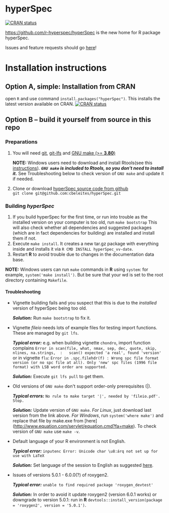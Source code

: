 # hyperSpec

[![CRAN status](https://www.r-pkg.org/badges/version/hyperSpec)](https://cran.r-project.org/package=hyperSpec)

https://github.com/r-hyperspec/hyperSpec is the new home for R package hyperSpec.

Issues and feature requests should go [here](https://github.com/r-hyperspec/hyperSpec/issues)!

# Installation instructions

## Option A, simple: Installation from CRAN

open `R` and use command `install.packages("hyperSpec")`. This installs the latest version available on CRAN.
[![CRAN status](https://www.r-pkg.org/badges/version/hyperSpec)](https://cran.r-project.org/package=hyperSpec)

## Option B – build it yourself from source in this repo

### Preparations
1. You will need [git](https://git-scm.com/), [git-lfs](https://packagecloud.io/github/git-lfs/install) and [GNU make (>= **3.80**)](https://www.gnu.org/software/make/)

   **NOTE:** Windows users need to download and install Rtools(see this [instructions](https://cran.r-project.org/bin/windows/Rtools/)). ***`GNU make` is included to Rtools, so you don't need to install it.*** See Troubleshooting below to check version of `GNU make` and update it if needed. 
1. Clone or download [hyperSpec source code from github](https://github.com/cbeleites/hyperSpec)  
   `git clone git@github.com:cbeleites/hyperSpec.git`

### Building *hyperSpec*
1. If you build hyperSpec for the first time, or run into trouble as the installed version on your computer is too old, run `make bootstrap`
  This will also check whether all dependencies and suggested packages (which are in fact dependencies for building) are installed and install them if not.
1. Execute `make install`. It creates a new tar.gz package with everything inside and installs it via `R CMD INSTALL hyperSpec_vv-date`.
1. Restart **R** to avoid trouble due to changes in the documentation data base.

**NOTE:** Windows users can run `make` commands in **R** using `system`: for example, `system('make install')`. But be sure that your wd is set to the root directory containing `Makefile`.

#### Troubleshooting

* Vignette building fails and you suspect that this is due to the *installed* version of hyperSpec being too old.

   ***Solution:*** Run `make bootstrap` to fix it.
* Vignette *fileio* needs lots of example files for testing import functions. These are managed by `git lfs`.

   ***Typical error:*** e.g. when building vignette `chondro`, import function complains `Error in scan(file, what, nmax, sep, dec, quote, skip, nlines, na.strings,  :   scan() expected 'a real', found 'version'`  
   or in vignette `flu`: `Error in .spc.filehdr(f) :
  Wrong spc file format version (or no spc file at all).
Only 'new' spc files (1996 file format) with LSB word order are supported.`


   ***Solution:*** Execute `git lfs pull` to get them.
* Old versions of `GNU make` don't support order-only prerequisites (|).

   ***Typical errors:*** `No rule to make target '|', needed by 'fileio.pdf'. Stop.`

   ***Solution:*** Update version of `GNU make`. *For Linux*, just download last version from the link above. *For Windows*, run `system('where make')` and replace that file by make.exe from [here] (http://www.equation.com/servlet/equation.cmd?fa=make). To check version of `GNU make` use `make -v`.
* Default language of your R environment is not English.

   ***Typical error:*** `inputenc Error: Unicode char \u8:árq not set up for use with LaTeX`

   ***Solution:*** Set language of the session to English as suggested [here](http://stackoverflow.com/questions/13575180/how-to-change-language-settings-in-r).

* Issues of versions 5.0.1 - 6.0.0(?) of roxygen2.

   ***Typical error:*** `unable to find required package 'roxygen_devtest'`

   ***Solution:*** In order to avoid it update roxygen2 (version 6.0.1 works) or downgrade to version 5.0.1: run in **R** `devtools::install_version(package = 'roxygen2', version = '5.0.1')`.

